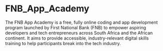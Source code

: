 # FNB_App_Academy
The FNB App Academy is a free, fully online coding and app development program launched by First National Bank (FNB) to empower aspiring developers and tech entrepreneurs across South Africa and the African continent. It aims to provide accessible, industry-relevant digital skills training to help participants break into the tech industry.
